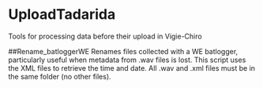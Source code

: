 # UploadTadarida
Tools for processing data before their upload in Vigie-Chiro

##Rename_batloggerWE
Renames files collected with a WE batlogger, particularly useful when metadata from .wav files is lost. 
This script uses the XML files to retrieve the time and date.
All .wav and .xml files must be in the same folder (no other files).

